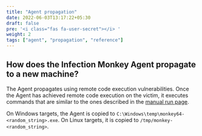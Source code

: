 ```yaml
---
title: "Agent propagation"
date: 2022-06-03T13:17:22+05:30
draft: false
pre: '<i class="fas fa-user-secret"></i> '
weight: 2
tags: ["agent", "propagation", "reference"]
---
```


## How does the Infection Monkey Agent propagate to a new machine?

The Agent propagates using remote code execution vulnerabilities. Once the
Agent has achieved remote code execution on the victim, it executes commands
that are similar to the ones described in the [manual run
page](../../usage/running-manually/).

On Windows targets, the Agent is copied to `C:\Windows\temp\monkey64-<random_string>.exe`.
On Linux targets, it is copied to `/tmp/monkey-<random_string>`.
